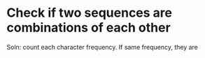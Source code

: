 # Check if two sequences are combinations of each other

Soln: count each character frequency. If same frequency, they are